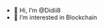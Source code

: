 - 👋 Hi, I’m @Didii8
- 👀 I’m interested in Blockchain




<!---
Didii8/Didii8 is a ✨ special ✨ repository because its `README.md` (this file) appears on your GitHub profile.
You can click the Preview link to take a look at your changes.
--->
